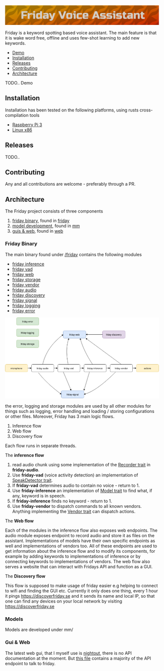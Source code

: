 ![logo](art/friday-logo.png)

Friday is a keyword spotting based voice assistant. The main feature is that it is wake word free, offline and uses few-shot learning to add new keywords. 

- [Demo](#demo)
- [Installation](#installation)
- [Releases](#releases)
- [Contributing](#contributing)
- [Architecture](#architecture)



TODO.. Demo


## Installation

Installation has been tested on the following platforms, using rusts cross-compilation tools

- [Raspberry Pi 3](releases/INSTALL-RASPBERRY-PI-3.md)
- [Linux x86](releases/INSTALL-LINUX-x86.md)


## Releases

TODO..


## Contributing

Any and all contributions are welcome - preferably through a PR. 

## Architecture


The Friday project consists of three components

1. [friday binary](#friday-binary), found in [friday](friday)
2. [model development](#models), found in [mm](mm)
3. [guis & web](#gui-&-web), found in [web](web)

### Friday Binary

The main binary found under [/friday](friday) contains the following modules

- [friday inference](friday/friday-inference)
- [friday vad](friday/friday-vad)
- [friday web](friday/friday-web)
- [friday storage](friday/friday-storage)
- [friday vendor](friday/friday-vendor)
- [friday audio](friday/friday-audio)
- [friday discovery](friday/friday-discovery)
- [friday signal](friday/friday-signal)
- [friday logging](friday/friday-logging)
- [friday error](friday/friday-error)


![diagram](art/friday-binary.png)

the error, logging and storage modules are used by all other modules for things such as logging, error handling and loading / storing configurations or other files. Moreover, Friday has 3 main logic flows. 

1. Inference flow
2. Web flow
3. Discovery flow

Each flow runs in separate threads.

The **inference flow** 

1. read audio chunk using some implementation of the [Recorder trait](friday/friday-audio/src/recorder.rs) in **friday-audio**. 
2. Use  **friday-vad** (voice activity detection) an implementation of [SpeakDetector trait](friday/friday-vad/src/core.rs).
3. If **friday-vad** determines audio to contain no voice - return to 1.
4. Use **friday-inference** an implementation of [Model trait](friday/friday-inference/src/lib.rs) to find what, if any, keyword is in speech.
5. If **friday-inference** finds no keyword - return to 1.
6. Use **friday-vendor** to dispatch commands to all known vendors. Anything implementing the [Vendor trait](friday/friday-vendor/src/lib.rs) can dispatch actions.


The **Web flow**

Each of the modules in the inference flow also exposes web endpoints. The audio module exposes endpoint to record audio and store it as files on the assistant. Implementations of models have their own specific endpoints as well and implementations of vendors too. All of these endpoints are used to get information about the inference flow and to modify its components, for example by adding keywords to implementations of inference or by connecting keywords to implementations of vendors. The web flow also serves a website that can interact with Fridays API and function as a GUI.

The **Discovery flow**

This flow is supposed to make usage of friday easier e.g helping to connect to wifi and finding the GUI etc. Currently it only does one thing, every 1 hour it pings https://discoverfriday.se and it sends its name and local IP, so that one can find any devices on your local network by visiting https://discoverfriday.se 



### Models 

Models are developed under mm/


### Gui & Web

The latest web gui, that I myself use is [nightout](web/nightout), there is no API documentation at the moment. But [this file](web/nightout/src/FridayAPI.js) contains a majority of the API endpoint to talk to friday.
